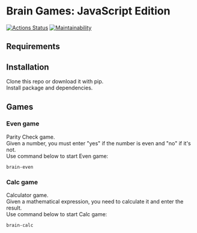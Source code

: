 # Brain Games: JavaScript Edition

[![Actions Status](https://github.com/zluuba/fullstack-javascript-project-44/workflows/hexlet-check/badge.svg)](https://github.com/zluuba/fullstack-javascript-project-44/actions)
[![Maintainability](https://api.codeclimate.com/v1/badges/7046315bd48f4b8fc2d1/maintainability)](https://codeclimate.com/github/zluuba/fullstack-javascript-project-44/maintainability)

## Requirements


## Installation
Clone this repo or download it with pip. <br />
Install package and dependencies.


## Games

### Even game
Parity Check game. <br />
Given a number, you must enter "yes" if the number is even and "no" if it's not. <br />
Use command below to start Even game:
```ch
brain-even
```

### Calc game
Calculator game. <br />
Given a mathematical expression, you need to calculate it and enter the result. <br />
Use command below to start Calc game:
```ch
brain-calc
```

